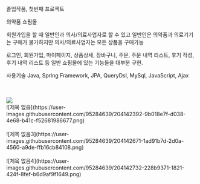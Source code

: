 졸업작품, 첫번째 프로젝트

의약품 쇼핌몰

회원가입을 할 때 일반인과 의사/의료사업자로 할 수 있고 일반인은 의약품과 의료기기는 구매가 불가하지만 의사/의료사업자는 모든 상품을 구매가능

로그인, 회원가입, 마이페이지, 상품상세, 장바구니, 주문, 주문 내역 리스트, 후기 작성, 후기 내역 리스트 등 일반 쇼핑몰에 있는 기능들을 대부분 구현.

사용기술 Java, Spring Framework, JPA, QueryDsl, MySql, JavaScript, Ajax

<br/>
<br/>
<img src="https://user-images.githubusercontent.com/95284639/204142059-9fa7529f-0811-4989-bcab-185277ef7ea8.png")

<br/>
<br/>
![제목 없음](https://user-images.githubusercontent.com/95284639/204142392-9b018e7f-d038-4e68-b41c-f52681986677.png)

<br/>
<br/>
![제목 없음3](https://user-images.githubusercontent.com/95284639/204142671-1ad91b7d-2d0a-4560-a9de-ffb16cb84108.png)

<br/>
<br/>
![제목 없음4](https://user-images.githubusercontent.com/95284639/204142732-228b9371-1821-424f-8fef-b6d9af9f1649.png)
